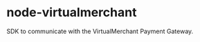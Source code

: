 node-virtualmerchant
====================

SDK to communicate with the VirtualMerchant Payment Gateway.
